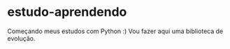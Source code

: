 # estudo-aprendendo
Começando meus estudos com Python :)
Vou fazer aqui uma biblioteca de evolução.
